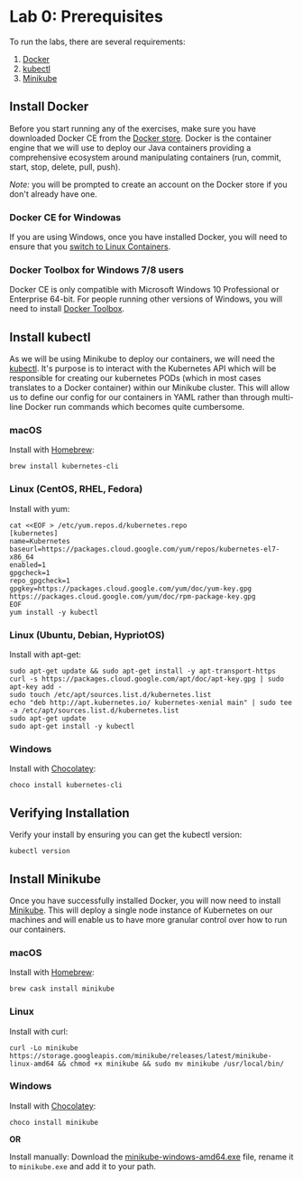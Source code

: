 # Lab 0: Prerequisites

To run the labs, there are several requirements:
1. [Docker]()
2. [kubectl]()
3. [Minikube]()

## Install Docker

Before you start running any of the exercises, make sure you have downloaded Docker CE from the [Docker store](https://store.docker.com/search?type=edition&offering=community). Docker is the container engine that we will use to deploy our Java containers providing a comprehensive ecosystem around manipulating containers (run, commit, start, stop, delete, pull, push). 

*Note:* you will be prompted to create an account on the Docker store if you don't already have one.

### Docker CE for Windowas

If you are using Windows, once you have installed Docker, you will need to ensure that you [switch to Linux Containers](https://docs.docker.com/docker-for-windows/#switch-between-windows-and-linux-containers).

### Docker Toolbox for Windows 7/8 users

Docker CE is only compatible with Microsoft Windows 10 Professional or Enterprise 64-bit. For people running other versions of Windows, you will need to install [Docker Toolbox](https://docs.docker.com/toolbox/toolbox_install_windows/).

## Install kubectl

As we will be using Minikube to deploy our containers, we will need the [kubectl](https://kubernetes.io/docs/tasks/tools/install-kubectl/#install-kubectl). It's purpose is to interact with the Kubernetes API which will be responsible for creating our kubernetes PODs (which in most cases translates to a Docker container) within our Minikube cluster. This will allow us to define our config for our containers in YAML rather than through multi-line Docker run commands which becomes quite cumbersome.

### macOS

Install with [Homebrew](https://brew.sh/):
```shell
brew install kubernetes-cli
```

### Linux (CentOS, RHEL, Fedora)

Install with yum:
```shell
cat <<EOF > /etc/yum.repos.d/kubernetes.repo
[kubernetes]
name=Kubernetes
baseurl=https://packages.cloud.google.com/yum/repos/kubernetes-el7-x86_64
enabled=1
gpgcheck=1
repo_gpgcheck=1
gpgkey=https://packages.cloud.google.com/yum/doc/yum-key.gpg https://packages.cloud.google.com/yum/doc/rpm-package-key.gpg
EOF
yum install -y kubectl
```

### Linux (Ubuntu, Debian, HypriotOS)

Install with apt-get:
```shell
sudo apt-get update && sudo apt-get install -y apt-transport-https
curl -s https://packages.cloud.google.com/apt/doc/apt-key.gpg | sudo apt-key add -
sudo touch /etc/apt/sources.list.d/kubernetes.list 
echo "deb http://apt.kubernetes.io/ kubernetes-xenial main" | sudo tee -a /etc/apt/sources.list.d/kubernetes.list
sudo apt-get update
sudo apt-get install -y kubectl
```

### Windows

Install with [Chocolatey](https://chocolatey.org/):
```shell
choco install kubernetes-cli
```

## Verifying Installation 
Verify your install by ensuring you can get the kubectl version:

```shell
kubectl version
``` 

## Install Minikube

Once you have successfully installed Docker, you will now need to install [Minikube](https://github.com/kubernetes/minikube). This will deploy a single node instance of Kubernetes on our machines and will enable us to have more granular control over how to run our containers. 

### macOS

Install with [Homebrew](https://brew.sh/):
```shell
brew cask install minikube
```

### Linux

Install with curl:
```shell
curl -Lo minikube https://storage.googleapis.com/minikube/releases/latest/minikube-linux-amd64 && chmod +x minikube && sudo mv minikube /usr/local/bin/
```

### Windows

Install with [Chocolatey](https://chocolatey.org/):
```shell
choco install minikube
```
**OR**

Install manually: Download the [minikube-windows-amd64.exe](https://storage.googleapis.com/minikube/releases/latest/minikube-windows-amd64.exe) file, rename it to `minikube.exe` and add it to your path.

